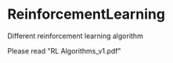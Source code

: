 # ReinforcementLearning
Different reinforcement learning algorithm

Please read "RL Algorithms_v1.pdf"

